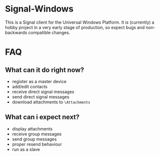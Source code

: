 # Signal-Windows

This is a Signal client for the Universal Windows Platform. It is (currently) a hobby project in a very early stage of production, so expect bugs and non-backwards compatible changes.

# FAQ

## What can it do right now?
- register as a master device
- add/edit contacts
- receive direct signal messages
- send direct signal messages
- download attachments to `\Attachments`

## What can i expect next?
- display attachments
- receive group messages
- send group messages
- proper resend behaviour
- run as a slave

